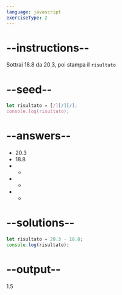 ```yaml
---
language: javascript
exerciseType: 2
---
```


# --instructions--

Sottrai 18.8 da 20.3, poi stampa il `risultato`

# --seed--

```javascript
let risultato = [/][/][/];
console.log(risultato);
```

# --answers--

- 20.3
- 18.8
-  - 
-  + 
-  * 

# --solutions--

```javascript
let risultato = 20.3 - 18.8;
console.log(risultato);
```

# --output--

1.5
